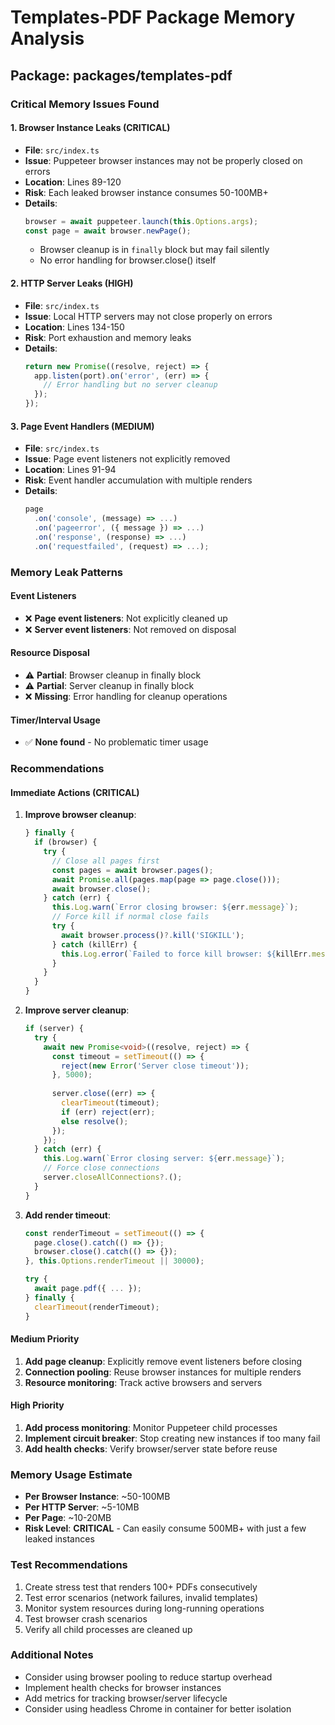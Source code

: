 # Templates-PDF Package Memory Analysis

## Package: packages/templates-pdf

### Critical Memory Issues Found

#### 1. **Browser Instance Leaks (CRITICAL)**
- **File**: `src/index.ts`
- **Issue**: Puppeteer browser instances may not be properly closed on errors
- **Location**: Lines 89-120
- **Risk**: Each leaked browser instance consumes 50-100MB+
- **Details**: 
  ```typescript
  browser = await puppeteer.launch(this.Options.args);
  const page = await browser.newPage();
  ```
  - Browser cleanup is in `finally` block but may fail silently
  - No error handling for browser.close() itself

#### 2. **HTTP Server Leaks (HIGH)**
- **File**: `src/index.ts`
- **Issue**: Local HTTP servers may not close properly on errors
- **Location**: Lines 134-150
- **Risk**: Port exhaustion and memory leaks
- **Details**:
  ```typescript
  return new Promise((resolve, reject) => {
    app.listen(port).on('error', (err) => {
      // Error handling but no server cleanup
    });
  });
  ```

#### 3. **Page Event Handlers (MEDIUM)**
- **File**: `src/index.ts`
- **Issue**: Page event listeners not explicitly removed
- **Location**: Lines 91-94
- **Risk**: Event handler accumulation with multiple renders
- **Details**:
  ```typescript
  page
    .on('console', (message) => ...)
    .on('pageerror', ({ message }) => ...)
    .on('response', (response) => ...)
    .on('requestfailed', (request) => ...);
  ```

### Memory Leak Patterns

#### Event Listeners
- ❌ **Page event listeners**: Not explicitly cleaned up
- ❌ **Server event listeners**: Not removed on disposal

#### Resource Disposal
- ⚠️ **Partial**: Browser cleanup in finally block
- ⚠️ **Partial**: Server cleanup in finally block
- ❌ **Missing**: Error handling for cleanup operations

#### Timer/Interval Usage
- ✅ **None found** - No problematic timer usage

### Recommendations

#### Immediate Actions (CRITICAL)
1. **Improve browser cleanup**:
   ```typescript
   } finally {
     if (browser) {
       try {
         // Close all pages first
         const pages = await browser.pages();
         await Promise.all(pages.map(page => page.close()));
         await browser.close();
       } catch (err) {
         this.Log.warn(`Error closing browser: ${err.message}`);
         // Force kill if normal close fails
         try {
           await browser.process()?.kill('SIGKILL');
         } catch (killErr) {
           this.Log.error(`Failed to force kill browser: ${killErr.message}`);
         }
       }
     }
   }
   ```

2. **Improve server cleanup**:
   ```typescript
   if (server) {
     try {
       await new Promise<void>((resolve, reject) => {
         const timeout = setTimeout(() => {
           reject(new Error('Server close timeout'));
         }, 5000);
         
         server.close((err) => {
           clearTimeout(timeout);
           if (err) reject(err);
           else resolve();
         });
       });
     } catch (err) {
       this.Log.warn(`Error closing server: ${err.message}`);
       // Force close connections
       server.closeAllConnections?.();
     }
   }
   ```

3. **Add render timeout**:
   ```typescript
   const renderTimeout = setTimeout(() => {
     page.close().catch(() => {});
     browser.close().catch(() => {});
   }, this.Options.renderTimeout || 30000);
   
   try {
     await page.pdf({ ... });
   } finally {
     clearTimeout(renderTimeout);
   }
   ```

#### Medium Priority
1. **Add page cleanup**: Explicitly remove event listeners before closing
2. **Connection pooling**: Reuse browser instances for multiple renders
3. **Resource monitoring**: Track active browsers and servers

#### High Priority
1. **Add process monitoring**: Monitor Puppeteer child processes
2. **Implement circuit breaker**: Stop creating new instances if too many fail
3. **Add health checks**: Verify browser/server state before reuse

### Memory Usage Estimate
- **Per Browser Instance**: ~50-100MB
- **Per HTTP Server**: ~5-10MB
- **Per Page**: ~10-20MB
- **Risk Level**: **CRITICAL** - Can easily consume 500MB+ with just a few leaked instances

### Test Recommendations
1. Create stress test that renders 100+ PDFs consecutively
2. Test error scenarios (network failures, invalid templates)
3. Monitor system resources during long-running operations
4. Test browser crash scenarios
5. Verify all child processes are cleaned up

### Additional Notes
- Consider using browser pooling to reduce startup overhead
- Implement health checks for browser instances
- Add metrics for tracking browser/server lifecycle
- Consider using headless Chrome in container for better isolation
